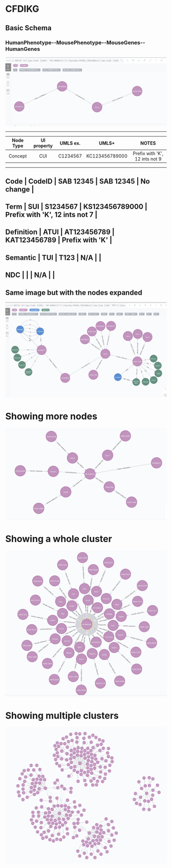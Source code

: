 # CFDIKG

## Basic Schema
### HumanPhenotype--MousePhenotype--MouseGenes--HumanGenes
![alt text](https://github.com/TaylorResearchLab/CFDIKG/blob/master/images/umls_nodes.png)


------------------------------------------------------------------------------------------------
Node Type  | UI property |   UMLS ex.  |      UMLS+     |  NOTES                               |
| :---: | :---: | :---: | :---: | :---: | 
Concept    | CUI         | C1234567    | KC123456789000 | Prefix with 'K', 12 ints not 9       |
------------------------------------------------------------------------------------------------
Code       | CodeID      | SAB 12345   | SAB 12345      | No change                            |
------------------------------------------------------------------------------------------------
Term       | SUI         | S1234567    | KS123456789000 | Prefix with 'K', 12 ints not 7       |
------------------------------------------------------------------------------------------------
Definition | ATUI        | AT123456789 | KAT123456789   | Prefix with 'K'                      |
------------------------------------------------------------------------------------------------
Semantic   | TUI         | T123        |       N/A      |                                      |
------------------------------------------------------------------------------------------------
NDC        |             |             |       N/A      |                                      |
------------------------------------------------------------------------------------------------





## Same image but with the nodes expanded
![alt text](https://github.com/TaylorResearchLab/CFDIKG/blob/master/images/umls_expanded.png)

# Showing more nodes
![alt text](https://github.com/TaylorResearchLab/CFDIKG/blob/master/images/umls_nodes5.png)

# Showing a whole cluster
![alt text](https://github.com/TaylorResearchLab/CFDIKG/blob/master/images/umls_nodes50.png)

# Showing multiple clusters
![alt text](https://github.com/TaylorResearchLab/CFDIKG/blob/master/images/umls_nodes500.png)
